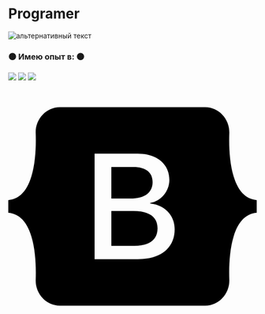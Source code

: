 # Programer
<img src="https://kartinkin.net/uploads/posts/2021-07/1626141491_10-kartinkin-com-p-anime-pro-khakerov-i-programmistov-anime-k-10.jpg" alt="альтернативный текст">


### ⚫️ Имею опыт в: ⚫️
<img src="https://img.shields.io/badge/HTML-white?style=for-the-badge&logo=HTML5&logoColor=black"/> <img src="https://img.shields.io/badge/CSS-white?style=for-the-badge&logo=CSS3&logoColor=black"/> <img src="https://img.shields.io/badge/Java Script-white?style=for-the-badge&logo=JavaScript&logoColor=black"/> 
<svg role="img" viewBox="0 0 24 24" xmlns="http://www.w3.org/2000/svg"><title>Bootstrap</title><path d="M11.77 11.24H9.956V8.202h2.152c1.17 0 1.834.522 1.834 1.466 0 1.008-.773 1.572-2.174 1.572zm.324 1.206H9.957v3.348h2.231c1.459 0 2.232-.585 2.232-1.685s-.795-1.663-2.326-1.663zM24 11.39v1.218c-1.128.108-1.817.944-2.226 2.268-.407 1.319-.463 2.937-.42 4.186.045 1.3-.968 2.5-2.337 2.5H4.985c-1.37 0-2.383-1.2-2.337-2.5.043-1.249-.013-2.867-.42-4.186-.41-1.324-1.1-2.16-2.228-2.268V11.39c1.128-.108 1.819-.944 2.227-2.268.408-1.319.464-2.937.42-4.186-.045-1.3.968-2.5 2.338-2.5h14.032c1.37 0 2.382 1.2 2.337 2.5-.043 1.249.013 2.867.42 4.186.409 1.324 1.098 2.16 2.226 2.268zm-7.927 2.817c0-1.354-.953-2.333-2.368-2.488v-.057c1.04-.169 1.856-1.135 1.856-2.213 0-1.537-1.213-2.538-3.062-2.538h-4.16v10.172h4.181c2.218 0 3.553-1.086 3.553-2.876z"/></svg>
